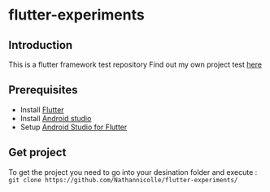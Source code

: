 # flutter-experiments
## Introduction
This is a flutter framework test repository
Find out my own project test [here](https://github.com/Nathannicolle/flutter-experiments/tree/main/ownTest)

## Prerequisites
* Install [Flutter](https://docs.flutter.dev/get-started/install)
* Install [Android studio](https://developer.android.com/studio)
* Setup [Android Studio for Flutter](https://docs.flutter.dev/get-started/editor)

## Get project
To get the project you need to go into your desination folder and execute : <br>
``git clone https://github.com/Nathannicolle/flutter-experiments/``
